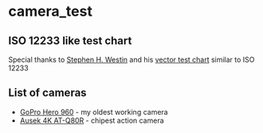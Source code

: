 # camera_test

## ISO 12233 like test chart

Special thanks to [Stephen H. Westin](http://www.graphics.cornell.edu/~westin/) and his [vector test chart](https://www.graphics.cornell.edu/~westin/misc/res-chart.html) similar to ISO 12233


## List of cameras

- [GoPro Hero 960](https://en.wikipedia.org/wiki/GoPro#HD_HERO_960)  - my oldest working camera 
- [Ausek 4K AT-Q80R](https://www.ausekcamera.com/products/action-camera/at-q63cr.html) - chipest action camera
